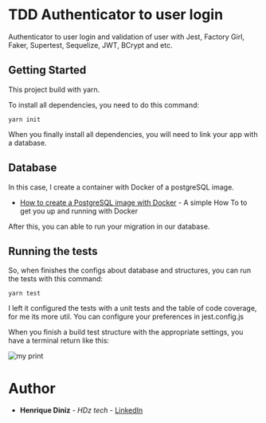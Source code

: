 # TDD Authenticator to user login

Authenticator to user login and validation of user with Jest, Factory Girl, Faker, Supertest, Sequelize, JWT, BCrypt and etc.

## Getting Started

This project build with yarn.

To install all dependencies, you need to do this command:

```
yarn init

```

When you finally install all dependencies, you will need to link your app with a database.

## Database 

In this case, I create a container with Docker of a postgreSQL image.

* [How to create a PostgreSQL image with Docker](https://medium.com/better-programming/connect-from-local-machine-to-postgresql-docker-container-f785f00461a7) - A simple How To to get you up and running with Docker

After this, you can able to run your migration in our database.

## Running the tests

So, when finishes the configs about database and structures, you can run the tests with this command:

```
yarn test
```

I left it configured the tests with a unit tests and the table of code coverage, for me its more util. You can configure your preferences in jest.config.js

When you finish a build test structure with the appropriate settings, you have a terminal return like this:

![my print](https://github.com/Henriqueediniz/authTDD/blob/develop/print/Screen%20Shot%202019-07-12%20at%2023.26.22.png?raw=true)

# Author

* **Henrique Diniz** - *HDz tech* - [LinkedIn](https://www.linkedin.com/in/henriquediniz94/)







